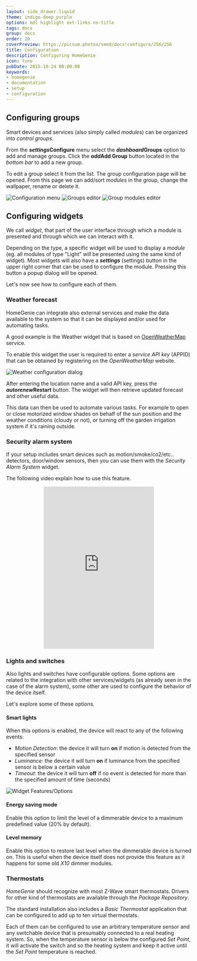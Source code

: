 ```yaml
---
layout: side_drawer.liquid
theme: indigo-deep_purple
options: mdl highlight ext-links no-title
tags: docs
group: docs
order: 20
coverPreview: https://picsum.photos/seed/docs!configure/256/256
title: Configuration
description: Configuring HomeGenie
icon: tune
pubDate: 2015-10-24 00:00:00
keywords:
- homegenie
- documentation
- setup
- configuration
---
```


## Configuring groups

Smart devices and services (also simply called *modules*) can be organized
into *control groups*.

From the **<i class="material-icons">settings</i>Configure** menu
select the **<i class="material-icons">dashboard</i>Groups** option to
add and manage groups.
Click the **<i class="material-icons">add</i>Add Group** button located
in the *bottom bar* to add a new group.

To edit a group select it from the list. The group configuration page will be opened.
From this page we can add/sort *modules* in the group, change the wallpaper, rename or
delete it.

<div class="media-container visible-on-ready" ctrl z-load="@lib/controllers/view-pager" z-lazy="false"
    data-o-slide="true" data-o-paging="true">
    <img self="size-medium" src="images/configure_menu.jpg" alt="Configuration menu" loading="lazy">
    <img self="size-medium" src="images/groups_add_group.jpg" alt="Groups editor" loading="lazy">
    <img self="size-medium" src="images/groups_add_module.jpg" alt="Group modules editor" loading="lazy">
</div>


## Configuring widgets

We call *widget*, that part of the user interface through which a module is presented
and through which we can interact with it.

Depending on the type, a specific widget will be used to display a *module* (eg. all modules of type "Light" will be presented using the same kind of widget).
Most widgets will also have a **<i class="material-icons">settings</i>** (settings)
button in the upper right corner that can be used to configure the module.
Pressing this button a popup dialog will be opened.

Let's now see how to configure each of them.


### Weather forecast

HomeGenie can integrate also external services and make the data available to the system
so that it can be displayed and/or used for automating tasks.

A good example is the Weather widget that is based on [OpenWeatherMap](https://openweathermap.org) service.

To enable this widget the user is required to enter a *service API key* (APPID) that can be obtained by registering
on the *OpenWeatherMap* website.

<div class="media-container">
    <img self="size-medium" title="Weather configuration dialog" src="images/weather_options_01.jpg" loading="lazy">
</div>

After entering the location name and a valid API key, press the **<i class="material-icons">autorenew</i>Restart** button.
The widget will then retrieve updated forecast and other useful data.

This data can then be used to automate various tasks.
For example to open or close motorized window shades on behalf of the sun position
and the weather conditions (cloudy or not), or turning off the garden irrigation system
if it's raining outside.


### Security alarm system

If your setup includes smart devices such as motion/smoke/co2/etc.. detectors,
door/window sensors, then you can use them with the *Security Alarm System* widget.

The following video explain how to use this feature.

<div class="content-margin" align="center">
    <iframe self="size-medium" height="440" src="https://www.youtube.com/embed/jsL_fAJ5-5w?rel=0" frameborder="0" allowfullscreen></iframe>
</div>

<!--
In the picture below, you can see options for the *Security Alarm Widget*. It can be configured to send e-mails when the alarm is triggered and/or to run an automation program when the system is armed/disarmed/triggered.

<div class="media-container">
    <img title="Alarm System Options" src="images/docs/alarm_system_01.jpg" loading="lazy">
</div>
-->


### Lights and switches

Also lights and switches have configurable options.
Some options are related to the integration with other services/widgets
(as already seen in the case of the alarm system), some other are used
to configure the behavior of the device itself.

Let's explore some of these options.

#### Smart lights

When this options is enabled, the device will react to any of the following events:

- *Motion Detection*:
  <i class="fa fa-long-arrow-right"></i>
  the device it will turn **on** if motion is detected from the specified sensor
- *Luminance*:
  <i class="fa fa-long-arrow-right"></i>
  the device it will turn **on** if luminance from the specified sensor is below a certain value
- *Timeout*:
  <i class="fa fa-long-arrow-right"></i>
  the device it will turn **off** if no event is detected for more than the specified amount of time (seconds)

<div class="media-container">
    <img self="size-medium" title="Widget Features/Options" src="images/widget_options_01.jpg" loading="lazy">
</div>


#### Energy saving mode

Enable this option to limit the level of a dimmerable device to a maximum
predefined value (20% by default).


#### Level memory

Enable this option to restore last level when the dimmerable device is turned on.
This is useful when the device itself does not provide this feature
as it happens for some old *X10* dimmer modules.


### Thermostats

*HomeGenie* should recognize with most Z-Wave smart thermostats.
Drivers for other kind of thermostats are available through the *Package Repository*.

The standard installation also includes a *Basic Thermostat* application that can
be configured to add up to ten virtual thermostats.

Each of them can be configured to use an arbitrary temperature sensor and
any switchable device that is presumably connected to a real heating system.
So, when the temperature sensor is below the configured *Set Point*, it will activate
the switch and so the heating system and keep it active until the *Set Point*
temperature is reached.
